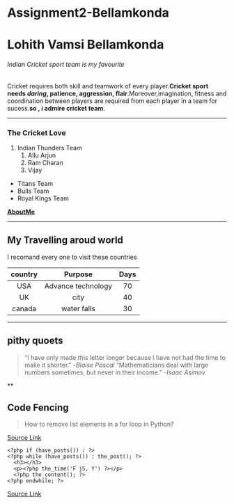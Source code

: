 # Assignment2-Bellamkonda
# Lohith Vamsi Bellamkonda
###### Indian Cricket sport team is my favourite

 Cricket requires both  skill and teamwork of every player.**Cricket sport needs *daring*, patience, aggression, flair**.Moreover,imagination, fitness and coordination between players are required from each player in a team for sucess.**so , i admire cricket team**.

 ****

 ### The Cricket Love
 
 1. Indian Thunders Team
      1. Allu Arjun
      2. Ram Charan
      3. Vijay
* Titans Team
* Bulls Team
* Royal Kings Team

**[AboutMe](AboutMe.md)**

****

## My Travelling aroud world

I recomand every one to visit these countries

|country  |  Purpose | Days |
|:---:    |  :----:  | :---:|
| USA     | Advance technology | 70|
| UK      | city               | 40|
|canada   | water falls        | 30|

****
## pithy quoets

>“I have only made this letter longer because I have not had the time to make it shorter."
>-*Blaise Pascal*
>“Mathematicians deal with large numbers sometimes, but never in their income.”
>-*Isaac Asimov*

**

## Code Fencing

>How to remove list elements in a for loop in Python?

[Source Link](https://stackoverflow.com/questions/10665591/how-to-remove-list-elements-in-a-for-loop-in-python)


<?php query_posts('cat=-3'); ?>
```
<?php if (have_posts()) : ?>
<?php while (have_posts()) : the_post(); ?>
  <h3></h3>	
  <p><?php the_time('F jS, Y') ?></p>
  <?php the_content(); ?>
<?php endwhile; ?>
```
[Source Link](https://css-tricks.com/snippets/wordpress/remove-specific-categories-from-the-loop/)





